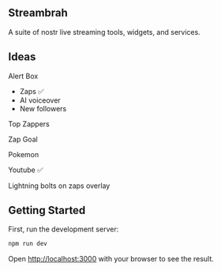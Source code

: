 ## Streambrah

A suite of nostr live streaming tools, widgets, and services.

## Ideas

Alert Box

- Zaps ✅
- AI voiceover
- New followers

Top Zappers

Zap Goal

Pokemon

Youtube ✅

Lightning bolts on zaps overlay

## Getting Started

First, run the development server:

```bash
npm run dev
```

Open [http://localhost:3000](http://localhost:3000) with your browser to see the result.
